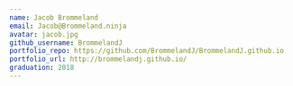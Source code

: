 ```yaml
---
name: Jacob Brommeland
email: Jacob@Brommeland.ninja
avatar: jacob.jpg
github_username: BrommelandJ
portfolio_repo: https://github.com/BrommelandJ/BrommelandJ.github.io
portfolio_url: http://brommelandj.github.io/
graduation: 2018
---
```

